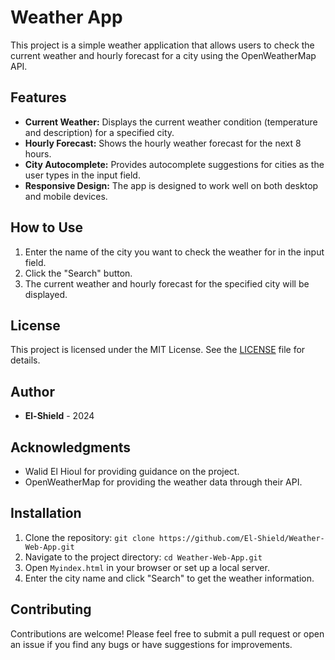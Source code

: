 # Weather App

This project is a simple weather application that allows users to check the current weather and hourly forecast for a city using the OpenWeatherMap API.

## Features

- **Current Weather:** Displays the current weather condition (temperature and description) for a specified city.
- **Hourly Forecast:** Shows the hourly weather forecast for the next 8 hours.
- **City Autocomplete:** Provides autocomplete suggestions for cities as the user types in the input field.
- **Responsive Design:** The app is designed to work well on both desktop and mobile devices.

## How to Use

1. Enter the name of the city you want to check the weather for in the input field.
2. Click the "Search" button.
3. The current weather and hourly forecast for the specified city will be displayed.

## License

This project is licensed under the MIT License. See the [LICENSE](LICENSE) file for details.

## Author

- **El-Shield** - 2024

## Acknowledgments

- Walid El Hioul for providing guidance on the project.
- OpenWeatherMap for providing the weather data through their API.

## Installation

1. Clone the repository: `git clone https://github.com/El-Shield/Weather-Web-App.git`
2. Navigate to the project directory: `cd Weather-Web-App.git`
3. Open `Myindex.html` in your browser or set up a local server.
4. Enter the city name and click "Search" to get the weather information.

## Contributing

Contributions are welcome! Please feel free to submit a pull request or open an issue if you find any bugs or have suggestions for improvements.


